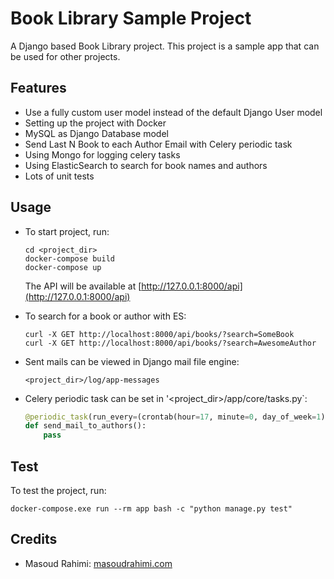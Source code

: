 # Book Library Sample Project

A Django based Book Library project.
This project is a sample app that can be used for other projects.

## Features

* Use a fully custom user model instead of the default Django User model
* Setting up the project with Docker
* MySQL as Django Database model
* Send Last N Book to each Author Email with Celery periodic task
* Using Mongo for logging celery tasks
* Using ElasticSearch to search for book names and authors
* Lots of unit tests

## Usage

* To start project, run:

    ```shell
    cd <project_dir>
    docker-compose build
    docker-compose up
    ```

    The API will be available at [http://127.0.0.1:8000/api](http://127.0.0.1:8000/api)

* To search for a book or author with ES:

    ```shell
    curl -X GET http://localhost:8000/api/books/?search=SomeBook
    curl -X GET http://localhost:8000/api/books/?search=AwesomeAuthor
    ```

* Sent mails can be viewed in Django mail file engine:

  ```shell
  <project_dir>/log/app-messages
  ```

* Celery periodic task can be set in '<project_dir>/app/core/tasks.py`:

  ```python
  @periodic_task(run_every=(crontab(hour=17, minute=0, day_of_week=1)), name="send_mail_to_authors", ignore_result=True)
  def send_mail_to_authors():
      pass
  ```

## Test

To test the project, run:

```shell
docker-compose.exe run --rm app bash -c "python manage.py test"
```

## Credits

* Masoud Rahimi: [masoudrahimi.com](http://masoudrahimi.com)
